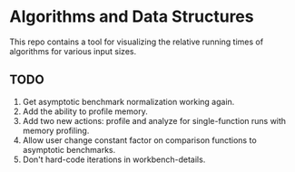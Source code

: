 # Algorithms and Data Structures

This repo contains a tool for visualizing the relative running times of algorithms for various input sizes.

## TODO

1. Get asymptotic benchmark normalization working again.
1. Add the ability to profile memory.
1. Add two new actions: profile and analyze for single-function runs with memory profiling.
1. Allow user change constant factor on comparison functions to asymptotic benchmarks.
1. Don't hard-code iterations in workbench-details.
